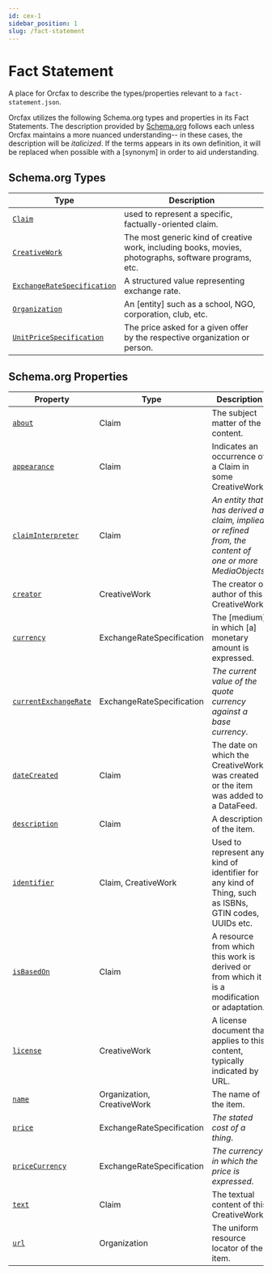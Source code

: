 ```yaml
---
id: cex-1
sidebar_position: 1
slug: /fact-statement
---
```


# Fact Statement

A place for Orcfax to describe the types/properties relevant to a
`fact-statement.json`.

Orcfax utilizes the following Schema.org types and properties in its Fact
Statements. The description provided by [Schema.org][schema-1] follows each
unless Orcfax maintains a more nuanced understanding-- in these cases, the
description will be *italicized*. If the terms appears in its own definition,
it will be replaced when possible with a \[synonym\] in order to aid
understanding.

## Schema.org Types

| Type     | Description                                                   |
| ------------ | --------------------------------------------------------------|
| [`Claim`][type-1] | used to represent a specific, factually-oriented claim.|
| [`CreativeWork`][type-2] | The most generic kind of creative work, including books, movies, photographs, software programs, etc.|
| [`ExchangeRateSpecification`][type-3] | A structured value representing exchange rate.|
| [`Organization`][type-4] | An \[entity\] such as a school, NGO, corporation, club, etc.|
| [`UnitPriceSpecification`][type-5] | The price asked for a given offer by the respective organization or person.| <!-- should this be more specific to our context? -->

[schema-1]: https://schema.org/
[type-1]: https://schema.org/Claim
[type-2]: https://schema.org/CreativeWork
[type-3]: https://schema.org/ExchangeRateSpecification
[type-4]: https://schema.org/Organization
[type-5]: https://schema.org/UnitPriceSpecification

## Schema.org Properties

| Property     | Type     | Description                                                   |
| ------------ | ------------ | --------------------------------------------------------------|
| [`about`][prop-1] | Claim     | The subject matter of the content.|
| [`appearance`][prop-2] | Claim     | Indicates an occurrence of a Claim in some CreativeWork.|
| [`claimInterpreter`][prop-3] | Claim     | *An entity that has derived a claim, implied or refined from, the content of one or more MediaObjects*.|
| [`creator`][prop-4] | CreativeWork     | The creator or author of this CreativeWork|
| [`currency`][prop-5] | ExchangeRateSpecification     | The \[medium\] in which \[a\] monetary amount is expressed.|
| [`currentExchangeRate`][prop-6] | ExchangeRateSpecification     | *The current value of the quote currency against a base currency*.|
| [`dateCreated`][prop-7] | Claim     | The date on which the CreativeWork was created or the item was added to a DataFeed.|
| [`description`][prop-8] | Claim     | A description of the item.|
| [`identifier`][prop-9] | Claim, CreativeWork     | Used to represent any kind of identifier for any kind of Thing, such as ISBNs, GTIN codes, UUIDs etc.|
| [`isBasedOn`][prop-10] | Claim     | A resource from which this work is derived or from which it is a modification or adaptation.|
| [`license`][prop-11] | CreativeWork     | A license document that applies to this content, typically indicated by URL.|
| [`name`][prop-12] | Organization, CreativeWork     | The name of the item.|
| [`price`][prop-13] | ExchangeRateSpecification     | *The stated cost of a thing*.|
| [`priceCurrency`][prop-14] | ExchangeRateSpecification     | *The currency in which the price is expressed*.|
| [`text`][prop-15] | Claim     | The textual content of this CreativeWork|
| [`url`][prop-16] | Organization     | The uniform resource locator of the item.|

[prop-1]: https://schema.org/about
[prop-2]: https://schema.org/appearance
[prop-3]: https://schema.org/claimInterpreter
[prop-4]: https://schema.org/creator
[prop-5]: https://schema.org/currency
[prop-6]: https://schema.org/currentExchangeRate
[prop-7]: https://schema.org/dateCreated
[prop-8]: https://schema.org/description
[prop-9]: https://schema.org/identifier
[prop-10]: https://schema.org/isBasedOn
[prop-11]: https://schema.org/license
[prop-12]: https://schema.org/name
[prop-13]: https://schema.org/price
[prop-14]: https://schema.org/priceCurrency
[prop-15]: https://schema.org/text
[prop-16]: https://schema.org/url
